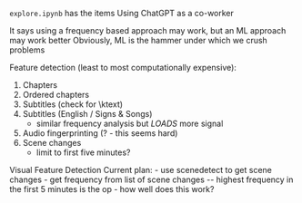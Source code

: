 `explore.ipynb` has the items
Using ChatGPT as a co-worker

It says using a frequency based approach may work, but an ML approach may work better
    Obviously, ML is the hammer under which we crush problems

Feature detection (least to most computationally expensive):
1. Chapters
2. Ordered chapters
3. Subtitles (check for \ktext)
4. Subtitles (English / Signs & Songs)
    - similar frequency analysis but *LOADS* more signal
5. Audio fingerprinting (? - this seems hard)
6. Scene changes
    - limit to first five minutes?


Visual Feature Detection Current plan:
     - use scenedetect to get scene changes
     - get frequency from list of scene changes -- highest frequency in the first 5 minutes is the op
     - how well does this work?

